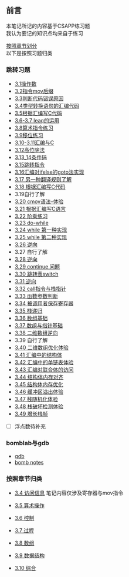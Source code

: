 ## 前言
本笔记所记的内容基于CSAPP练习题  
我认为要记的知识点均来自于练习  

[按照章节划分](#按照章节归类)  
以下是按照习题归类
### 跳转习题
- [3.1操作数](./3.1-operand.md)
- [3.2指令mov后缀](./3.2_3.3.md)
- [3.3判断代码错误原因](./3.2_3.3.md#判断报错原因)
- [3.4类型转换语句的汇编代码](./3.4_3.5_coding.md) 
- [3.5根据汇编写C代码](./3.4_3.5_coding.md#写c语言吧)
- [3.6-3.7 leaq的运用](./3.6789_other_instr.md)
- [3.8算术指令练习](./3.6789_other_instr.md#算术指令练习)
- [3.9移位练习](./3.6789_other_instr.md#移位练习)
- [3.10-3.11汇编与C](./3.10_11_C.md)
- [3.12高位除法](./3.12_div.md)
- [3.13_14条件码](./3.13_14-cond_code.md#宏推测)
- [3.15跳转指令](./3.15_jmp.md#跳转指令的机器码)
- [3.16汇编对ifelse的goto法实现](./3.16_17_18-ifelse.md#goto-条件分支)
- [3.17 另一种翻译规则了解](./3.16_17_18-ifelse.md#另一种规则)
- [3.18 根据汇编写C代码](./3.16_17_18-ifelse.md#反编译习题)
-  3.19自行了解   
- [3.20 cmov语法-体验](./3.20_21-cond_transfer.md#对-cmov-的理解)
- [3.21 根据汇编写C语言](./3.20_21-cond_transfer.md#写c语言吧)
- [3.22 阶乘练习](./3.22_3.29-loop.md)
- [3.23 do-while](./3.22_3.29-loop.md#循环)
- [3.24 while 第一种实现](./3.22_3.29-loop.md#while-loop)
- [3.25 while 第二种实现](./3.22_3.29-loop.md#guarded-do练习)
- [3.26 逆向](./3.22_3.29-loop.md#综合)
-  3.27 自行了解    
- [3.28 逆向](./3.22_3.29-loop.md#逆向综合练习)
- [3.29 continue 问题](./3.22_3.29-loop.md#continue-问题)
- [3.30 跳转表switch](3.30_switch.md#根据跳转表反推switch)
- [3.31 逆向](./3.30_switch.md#逆向练习)
- [3.32 call指令与栈指针](./3.32_3.35-stack.md#栈指针寄存器)
- [3.33 函数参数判断](./3.32_3.35-stack.md#储存函数中超过六的参数)
- [3.34 被调用者保存寄存器](./3.32_3.35-stack.md#被调用者保存)
- [3.35 栈递归](./3.32_3.35-stack.md#支持函数递归)
- [3.36 数组基础](./3.36-3.40-array.md#数组)
- [3.37 数组与指针基础](./3.36-3.40-array.md#数组)
- [3.38 二维数组逆向](./3.36-3.40-array.md#二维数组)
-  3.39 自行了解
- [3.40 二维数组优化体验](./3.36-3.40-array.md#二维数组)
- [3.41 汇编中的结构体](./3.41-3.45-ds.md#结构体)
- [3.42 汇编中的单链表体验](./3.41-3.45-ds.md#结构体)
- [3.43 汇编对联合体的访问](./3.41-3.45-ds.md#联合体)
- [3.44 结构体内存对齐](./3.41-3.45-ds.md#内存对齐)
- [3.45 结构体内存优化](./3.41-3.45-ds.md#内存对齐)
- [3.46 缓冲区溢出体验](./3.46-3.49-Buffer_Overflow.md#缓冲区溢出)
- [3.47 栈随机化体验](./3.46-3.49-Buffer_Overflow.md#栈随机化)
- [3.48 栈破坏检测体验](./3.46-3.49-Buffer_Overflow.md#栈破坏检测)
- [3.49 增长栈帧](./3.46-3.49-Buffer_Overflow.md#神秘rbp)
- [ ] 浮点数待补充
### bomblab与gdb

- [gdb](./gdb-beginning.md)
- [bomb notes](./bomb-lab-thinking.md)

### 按照章节归类

- [3.4 访问信息](./3.1-operand.md) 笔记内容仅涉及寄存器与mov指令  

- [3.5 算术操作](./3.6789_other_instr.md) 

- [3.6 控制](./3.13_14-cond_code.md)

- [3.7 过程](./3.32_3.35-stack.md)

- [3.8 数组](./3.36-3.40-array.md)

- [3.9 数据结构](./3.41-3.45-ds.md)

- [3.10 综合](./3.46-3.49-Buffer_Overflow.md)
